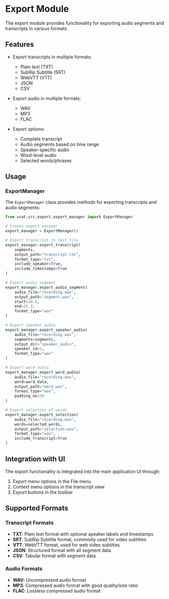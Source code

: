 # Export Module

The export module provides functionality for exporting audio segments and transcripts in various formats.

## Features

- Export transcripts in multiple formats:
  - Plain text (TXT)
  - SubRip Subtitle (SRT)
  - WebVTT (VTT)
  - JSON
  - CSV

- Export audio in multiple formats:
  - WAV
  - MP3
  - FLAC

- Export options:
  - Complete transcript
  - Audio segments based on time range
  - Speaker-specific audio
  - Word-level audio
  - Selected words/phrases

## Usage

### ExportManager

The `ExportManager` class provides methods for exporting transcripts and audio segments:

```python
from vsat.src.export.export_manager import ExportManager

# Create export manager
export_manager = ExportManager()

# Export transcript to text file
export_manager.export_transcript(
    segments,
    output_path="transcript.txt",
    format_type="txt",
    include_speaker=True,
    include_timestamps=True
)

# Export audio segment
export_manager.export_audio_segment(
    audio_file="recording.wav",
    output_path="segment.wav",
    start=10.5,
    end=15.2,
    format_type="wav"
)

# Export speaker audio
export_manager.export_speaker_audio(
    audio_file="recording.wav",
    segments=segments,
    output_dir="speaker_audio",
    speaker_id=1,
    format_type="wav"
)

# Export word audio
export_manager.export_word_audio(
    audio_file="recording.wav",
    word=word_data,
    output_path="word.wav",
    format_type="wav",
    padding_ms=50
)

# Export selection of words
export_manager.export_selection(
    audio_file="recording.wav",
    words=selected_words,
    output_path="selection.wav",
    format_type="wav",
    include_transcript=True
)
```

## Integration with UI

The export functionality is integrated into the main application UI through:

1. Export menu options in the File menu
2. Context menu options in the transcript view
3. Export buttons in the toolbar

## Supported Formats

### Transcript Formats

- **TXT**: Plain text format with optional speaker labels and timestamps
- **SRT**: SubRip Subtitle format, commonly used for video subtitles
- **VTT**: WebVTT format, used for web video subtitles
- **JSON**: Structured format with all segment data
- **CSV**: Tabular format with segment data

### Audio Formats

- **WAV**: Uncompressed audio format
- **MP3**: Compressed audio format with good quality/size ratio
- **FLAC**: Lossless compressed audio format 